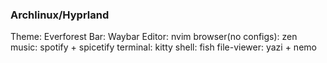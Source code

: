 ### Archlinux/Hyprland
Theme: Everforest
Bar: Waybar
Editor: nvim
browser(no configs): zen
music: spotify + spicetify
terminal: kitty
shell: fish
file-viewer: yazi + nemo
